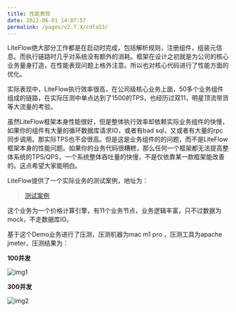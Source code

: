 ```yaml
---
title: 性能表现
date: 2022-06-01 14:07:57
permalink: /pages/v2.7.X/cdfa53/
---
```


LiteFlow绝大部分工作都是在启动时完成，包括解析规则，注册组件，组装元信息。而执行链路时几乎对系统没有额外的消耗。框架在设计之初就是为公司的核心业务量身打造，在性能表现问题上格外注意。所以也对核心代码进行了性能方面的优化。

实际表现中，LiteFlow执行效率很高，在公司级核心业务上面，50多个业务组件组成的链路，在实际压测中单点达到了1500的TPS，也经历过双11，明星顶流带货等大流量的考验。

虽然LiteFlow框架本身性能很好，但是整体执行效率却依赖实际业务组件的快慢，如果你的组件有大量的循环数据库请求IO，或者有bad sql，又或者有大量的rpc同步调用。那实际TPS也不会很高。但是这是业务组件的的问题，而不是LiteFlow框架本身的性能问题。如果你的业务代码很糟糕，那么任何一个框架都无法提高整体系统的TPS/QPS，一个系统整体吞吐量的快慢，不是仅依靠某一款框架能改善的。这点希望大家能明白。



LiteFlow提供了一个实际业务的测试案例，地址为：

> [测试案例](https://gitee.com/bryan31/liteflow-example)

这个业务为一个价格计算引擎，有11个业务节点，业务逻辑丰富，只不过数据为mock，不走数据库IO。



基于这个Demo业务进行了压测，压测机器为mac m1 pro ，压测工具为apache jmeter，压测结果为：



**100并发**

![img1](/img/pressure1.png)



**300并发**

![img2](/img/pressure2.png)